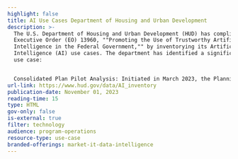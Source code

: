 ```yaml
---
highlight: false
title: AI Use Cases Department of Housing and Urban Development
description: >-
  The U.S. Department of Housing and Urban Development (HUD) has complied with
  Executive Order (EO) 13960, ""Promoting the Use of Trustworthy Artificial
  Intelligence in the Federal Government,"" by inventorying its Artificial
  Intelligence (AI) use cases. The department has identified a significant AI
  use case:


  Consolidated Plan Pilot Analysis: Initiated in March 2023, the Planning Development and Research (PD&R) began a pilot project to analyze aspects of HUD's Consolidated Plans. These plans are essential as they identify and assess affordable housing and community development needs and market conditions. They are submitted by grantees of HUD's formula block grant programs and are publicly available on HUD's website. This AI use case reflects HUD's commitment to leveraging technology to improve its services and operations, ensuring that housing and urban development programs are as effective and efficient as possible.
url-link: https://www.hud.gov/data/AI_inventory
publication-date: November 01, 2023
reading-time: 15
type: HTML
gov-only: false
is-external: true
filter: technology
audience: program-operations
resource-type: use-case
branded-offerings: market-it-data-intelligence
---
```

